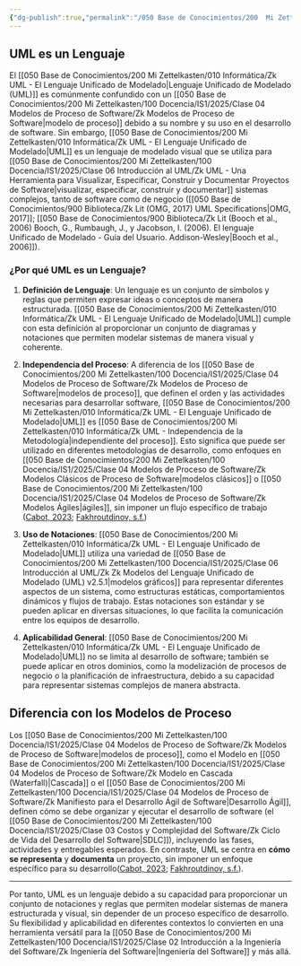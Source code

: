```yaml
---
{"dg-publish":true,"permalink":"/050 Base de Conocimientos/200  Mi Zettelkasten/100 Docencia/IS1/2025/Clase 06 Introducción al UML/Zk UML es un Lenguaje/","tags":["digitalGarden"]}
---
```


## UML es un Lenguaje

El [[050 Base de Conocimientos/200  Mi Zettelkasten/010 Informática/Zk UML - El Lenguaje Unificado de Modelado\|Lenguaje Unificado de Modelado (UML)]] es comúnmente confundido con un [[050 Base de Conocimientos/200  Mi Zettelkasten/100 Docencia/IS1/2025/Clase 04 Modelos de Proceso de Software/Zk Modelos de Proceso de Software\|modelo de proceso]] debido a su nombre y su uso en el desarrollo de software. Sin embargo, [[050 Base de Conocimientos/200  Mi Zettelkasten/010 Informática/Zk UML - El Lenguaje Unificado de Modelado\|UML]] es un lenguaje de modelado visual que se utiliza para [[050 Base de Conocimientos/200  Mi Zettelkasten/100 Docencia/IS1/2025/Clase 06 Introducción al UML/Zk UML - Una Herramienta para Visualizar, Especificar, Construir y Documentar Proyectos de Software\|visualizar, especificar, construir y documentar]] sistemas complejos, tanto de software como de negocio ([[050 Base de Conocimientos/900 Biblioteca/Zk Lit (OMG, 2017) UML Specifications\|OMG, 2017]]; [[050 Base de Conocimientos/900 Biblioteca/Zk Lit (Booch et al., 2006) Booch, G., Rumbaugh, J., y Jacobson, I. (2006). El lenguaje Unificado de Modelado - Guía del Usuario. Addison-Wesley\|Booch et al., 2006]]).

### ¿Por qué UML es un Lenguaje?

1. **Definición de Lenguaje**: Un lenguaje es un conjunto de símbolos y reglas que permiten expresar ideas o conceptos de manera estructurada. [[050 Base de Conocimientos/200  Mi Zettelkasten/010 Informática/Zk UML - El Lenguaje Unificado de Modelado\|UML]] cumple con esta definición al proporcionar un conjunto de diagramas y notaciones que permiten modelar sistemas de manera visual y coherente.

2. **Independencia del Proceso**: A diferencia de los [[050 Base de Conocimientos/200  Mi Zettelkasten/100 Docencia/IS1/2025/Clase 04 Modelos de Proceso de Software/Zk Modelos de Proceso de Software\|modelos de proceso]], que definen el orden y las actividades necesarias para desarrollar software, [[050 Base de Conocimientos/200  Mi Zettelkasten/010 Informática/Zk UML - El Lenguaje Unificado de Modelado\|UML]] es [[050 Base de Conocimientos/200  Mi Zettelkasten/010 Informática/Zk UML - Independencia de la Metodología\|independiente del proceso]]. Esto significa que puede ser utilizado en diferentes metodologías de desarrollo, como enfoques en [[050 Base de Conocimientos/200  Mi Zettelkasten/100 Docencia/IS1/2025/Clase 04 Modelos de Proceso de Software/Zk Modelos Clásicos de Proceso de Software\|modelos clásicos]] o [[050 Base de Conocimientos/200  Mi Zettelkasten/100 Docencia/IS1/2025/Clase 04 Modelos de Proceso de Software/Zk Modelos Ágiles\|ágiles]], sin imponer un flujo específico de trabajo ([Cabot, 2023](https://modeling-languages.com/debunking-top-10-uml-myths/); [Fakhroutdinov, s.f.](https://www.uml-diagrams.org/))

3. **Uso de Notaciones**: [[050 Base de Conocimientos/200  Mi Zettelkasten/010 Informática/Zk UML - El Lenguaje Unificado de Modelado\|UML]]  utiliza una variedad de [[050 Base de Conocimientos/200  Mi Zettelkasten/100 Docencia/IS1/2025/Clase 06 Introducción al UML/Zk Zk Modelos del Lenguaje Unificado de Modelado (UML) v2.5.1\|modelos gráficos]] para representar diferentes aspectos de un sistema, como estructuras estáticas, comportamientos dinámicos y flujos de trabajo. Estas notaciones son estándar y se pueden aplicar en diversas situaciones, lo que facilita la comunicación entre los equipos de desarrollo.

4. **Aplicabilidad General**: [[050 Base de Conocimientos/200  Mi Zettelkasten/010 Informática/Zk UML - El Lenguaje Unificado de Modelado\|UML]]  no se limita al desarrollo de software; también se puede aplicar en otros dominios, como la modelización de procesos de negocio o la planificación de infraestructura, debido a su capacidad para representar sistemas complejos de manera abstracta.

## Diferencia con los Modelos de Proceso

Los [[050 Base de Conocimientos/200  Mi Zettelkasten/100 Docencia/IS1/2025/Clase 04 Modelos de Proceso de Software/Zk Modelos de Proceso de Software\|modelos de proceso]], como el Modelo en [[050 Base de Conocimientos/200  Mi Zettelkasten/100 Docencia/IS1/2025/Clase 04 Modelos de Proceso de Software/Zk Modelo en Cascada (Waterfall)\|Cascada]] o el [[050 Base de Conocimientos/200  Mi Zettelkasten/100 Docencia/IS1/2025/Clase 04 Modelos de Proceso de Software/Zk Manifiesto para el Desarrollo Ágil de Software\|Desarrollo Ágil]], definen cómo se debe organizar y ejecutar el desarrollo de software (el [[050 Base de Conocimientos/200  Mi Zettelkasten/100 Docencia/IS1/2025/Clase 03 Costos y Complejidad del Software/Zk Ciclo de Vida del Desarrollo del Software\|SDLC]]), incluyendo las fases, actividades y entregables esperados. En contraste, UML se centra en **cómo se representa** y **documenta** un proyecto, sin imponer un enfoque específico para su desarrollo([Cabot, 2023](https://modeling-languages.com/debunking-top-10-uml-myths/); [Fakhroutdinov, s.f.](https://www.uml-diagrams.org/)).

----
Por tanto, UML es un lenguaje debido a su capacidad para proporcionar un conjunto de notaciones y reglas que permiten modelar sistemas de manera estructurada y visual, sin depender de un proceso específico de desarrollo. Su flexibilidad y aplicabilidad en diferentes contextos lo convierten en una herramienta versátil para la [[050 Base de Conocimientos/200  Mi Zettelkasten/100 Docencia/IS1/2025/Clase 02 Introducción a la Ingeniería del Software/Zk Ingeniería del Software\|Ingeniería del Software]] y más allá.